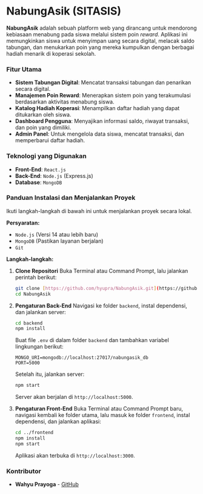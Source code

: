 # NabungAsik (SITASIS)

**NabungAsik** adalah sebuah platform web yang dirancang untuk mendorong kebiasaan menabung pada siswa melalui sistem poin *reward*. Aplikasi ini memungkinkan siswa untuk menyimpan uang secara digital, melacak saldo tabungan, dan menukarkan poin yang mereka kumpulkan dengan berbagai hadiah menarik di koperasi sekolah.

### Fitur Utama

* **Sistem Tabungan Digital**: Mencatat transaksi tabungan dan penarikan secara digital.
* **Manajemen Poin Reward**: Menerapkan sistem poin yang terakumulasi berdasarkan aktivitas menabung siswa.
* **Katalog Hadiah Koperasi**: Menampilkan daftar hadiah yang dapat ditukarkan oleh siswa.
* **Dashboard Pengguna**: Menyajikan informasi saldo, riwayat transaksi, dan poin yang dimiliki.
* **Admin Panel**: Untuk mengelola data siswa, mencatat transaksi, dan memperbarui daftar hadiah.

### Teknologi yang Digunakan

* **Front-End**: `React.js`
* **Back-End**: `Node.js` (Express.js)
* **Database**: `MongoDB`

### Panduan Instalasi dan Menjalankan Proyek

Ikuti langkah-langkah di bawah ini untuk menjalankan proyek secara lokal.

**Persyaratan:**
* `Node.js` (Versi 14 atau lebih baru)
* `MongoDB` (Pastikan layanan berjalan)
* `Git`

**Langkah-langkah:**

1.  **Clone Repositori**
    Buka Terminal atau Command Prompt, lalu jalankan perintah berikut:
    ```sh
    git clone [https://github.com/hyupra/NabungAsik.git](https://github.com/hyupra/NabungAsik.git)
    cd NabungAsik
    ```

2.  **Pengaturan Back-End**
    Navigasi ke folder `backend`, instal dependensi, dan jalankan server:
    ```sh
    cd backend
    npm install
    ```
    Buat file `.env` di dalam folder `backend` dan tambahkan variabel lingkungan berikut:
    ```
    MONGO_URI=mongodb://localhost:27017/nabungasik_db
    PORT=5000
    ```
    Setelah itu, jalankan server:
    ```sh
    npm start
    ```
    Server akan berjalan di `http://localhost:5000`.

3.  **Pengaturan Front-End**
    Buka Terminal atau Command Prompt baru, navigasi kembali ke folder utama, lalu masuk ke folder `frontend`, instal dependensi, dan jalankan aplikasi:
    ```sh
    cd ../frontend
    npm install
    npm start
    ```
    Aplikasi akan terbuka di `http://localhost:3000`.

### Kontributor

* **Wahyu Prayoga** - [GitHub](https://github.com/hyupra)
